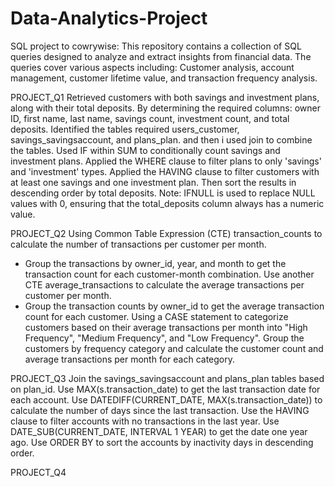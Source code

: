 # Data-Analytics-Project
SQL project to cowrywise: This repository contains a collection of SQL queries designed to analyze and extract insights from financial data. The queries cover various aspects including: Customer analysis, account management, customer lifetime value, and transaction frequency analysis.

PROJECT_Q1
Retrieved customers with both savings and investment plans, along with their total deposits. By determining the required columns: owner ID, first name, last name, savings count, investment count, and total deposits.
Identified the tables required users_customer, savings_savingsaccount, and plans_plan. and then i used join to combine the tables. 
Used IF within SUM to conditionally count savings and investment plans.
Applied the WHERE clause to filter plans to only 'savings' and 'investment' types.
Applied the HAVING clause to filter customers with at least one savings and one investment plan.
Then sort the results in descending order by total deposits.
Note: IFNULL is used to replace NULL values with 0, ensuring that the total_deposits column always has a numeric value.

PROJECT_Q2
Using Common Table Expression (CTE) transaction_counts to calculate the number of transactions per customer per month.
- Group the transactions by owner_id, year, and month to get the transaction count for each customer-month combination.
Use another CTE average_transactions to calculate the average transactions per customer per month.
- Group the transaction counts by owner_id to get the average transaction count for each customer.
Using a CASE statement to categorize customers based on their average transactions per month into "High Frequency", "Medium Frequency", and "Low Frequency".
Group the customers by frequency category and calculate the customer count and average transactions per month for each category.

PROJECT_Q3
Join the savings_savingsaccount and plans_plan tables based on plan_id.
Use MAX(s.transaction_date) to get the last transaction date for each account.
Use DATEDIFF(CURRENT_DATE, MAX(s.transaction_date)) to calculate the number of days since the last transaction.
Use the HAVING clause to filter accounts with no transactions in the last year.
Use DATE_SUB(CURRENT_DATE, INTERVAL 1 YEAR) to get the date one year ago.
Use ORDER BY to sort the accounts by inactivity days in descending order.

PROJECT_Q4

